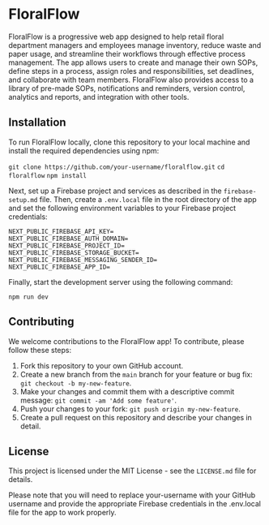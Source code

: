 # FloralFlow

FloralFlow is a progressive web app designed to help retail floral department managers and employees manage inventory, reduce waste and paper usage, and streamline their workflows through effective process management. The app allows users to create and manage their own SOPs, define steps in a process, assign roles and responsibilities, set deadlines, and collaborate with team members. FloralFlow also provides access to a library of pre-made SOPs, notifications and reminders, version control, analytics and reports, and integration with other tools.

## Installation

To run FloralFlow locally, clone this repository to your local machine and install the required dependencies using npm:

`git clone https://github.com/your-username/floralflow.git`
`cd floralflow`
`npm install`

Next, set up a Firebase project and services as described in the `firebase-setup.md` file. Then, create a `.env.local` file in the root directory of the app and set the following environment variables to your Firebase project credentials:

```
NEXT_PUBLIC_FIREBASE_API_KEY=
NEXT_PUBLIC_FIREBASE_AUTH_DOMAIN=
NEXT_PUBLIC_FIREBASE_PROJECT_ID=
NEXT_PUBLIC_FIREBASE_STORAGE_BUCKET=
NEXT_PUBLIC_FIREBASE_MESSAGING_SENDER_ID=
NEXT_PUBLIC_FIREBASE_APP_ID=
```

Finally, start the development server using the following command:

`npm run dev`

## Contributing

We welcome contributions to the FloralFlow app! To contribute, please follow these steps:

1. Fork this repository to your own GitHub account.
2. Create a new branch from the `main` branch for your feature or bug fix: `git checkout -b my-new-feature`.
3. Make your changes and commit them with a descriptive commit message: `git commit -am 'Add some feature'`.
4. Push your changes to your fork: `git push origin my-new-feature`.
5. Create a pull request on this repository and describe your changes in detail.

## License

This project is licensed under the MIT License - see the `LICENSE.md` file for details.

Please note that you will need to replace your-username with your GitHub username and provide the appropriate Firebase credentials in the .env.local file for the app to work properly.
